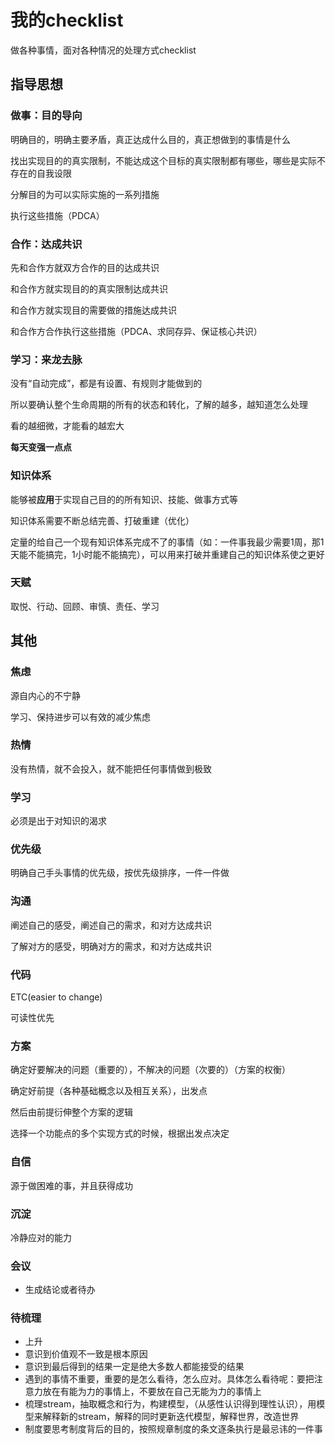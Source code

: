 # 我的checklist

做各种事情，面对各种情况的处理方式checklist

## 指导思想

### 做事：目的导向

明确目的，明确主要矛盾，真正达成什么目的，真正想做到的事情是什么

找出实现目的的真实限制，不能达成这个目标的真实限制都有哪些，哪些是实际不存在的自我设限

分解目的为可以实际实施的一系列措施

执行这些措施（PDCA）



### 合作：达成共识

先和合作方就双方合作的目的达成共识

和合作方就实现目的的真实限制达成共识

和合作方就实现目的需要做的措施达成共识

和合作方合作执行这些措施（PDCA、求同存异、保证核心共识）



### 学习：来龙去脉

没有“自动完成”，都是有设置、有规则才能做到的

所以要确认整个生命周期的所有的状态和转化，了解的越多，越知道怎么处理

看的越细微，才能看的越宏大

**每天变强一点点**



### 知识体系

能够被**应用**于实现自己目的的所有知识、技能、做事方式等

知识体系需要不断总结完善、打破重建（优化）

定量的给自己一个现有知识体系完成不了的事情（如：一件事我最少需要1周，那1天能不能搞完，1小时能不能搞完），可以用来打破并重建自己的知识体系使之更好



### 天赋

取悦、行动、回顾、审慎、责任、学习



## 其他

### 焦虑

源自内心的不宁静

学习、保持进步可以有效的减少焦虑



### 热情

没有热情，就不会投入，就不能把任何事情做到极致



### 学习

必须是出于对知识的渴求



### 优先级

明确自己手头事情的优先级，按优先级排序，一件一件做



### 沟通

阐述自己的感受，阐述自己的需求，和对方达成共识

了解对方的感受，明确对方的需求，和对方达成共识



### 代码

ETC(easier to change)

可读性优先



### 方案

确定好要解决的问题（重要的），不解决的问题（次要的）（方案的权衡）

确定好前提（各种基础概念以及相互关系），出发点

然后由前提衍伸整个方案的逻辑

选择一个功能点的多个实现方式的时候，根据出发点决定



### 自信

源于做困难的事，并且获得成功



### 沉淀

冷静应对的能力



### 会议

- 生成结论或者待办




### 待梳理
- 上升
- 意识到价值观不一致是根本原因
- 意识到最后得到的结果一定是绝大多数人都能接受的结果
- 遇到的事情不重要，重要的是怎么看待，怎么应对。具体怎么看待呢：要把注意力放在有能为力的事情上，不要放在自己无能为力的事情上
- 梳理stream，抽取概念和行为，构建模型，（从感性认识得到理性认识），用模型来解释新的stream，解释的同时更新迭代模型，解释世界，改造世界
- 制度要思考制度背后的目的，按照规章制度的条文逐条执行是最忌讳的一件事






























































